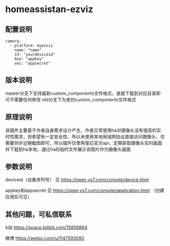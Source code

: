 # homeassistan-ezviz
配置说明
-----------------------------

    camera:
      - platform: myezviz
        name: "name"
        id: "yourdeviceid"
        key: "appkey"
        sec: "appsecret"
        
版本说明
-----------------------------
master分支下支持最新custom_components文件格式，直接下载到对应目录即可不需要任何修改
old分支下为老的custom_components文件格式


原理说明
-----------------------------
该插件主要基于作者自身需求设计产生，作者日常使用ha对摄像头没有很高的实时性需求，但希望有一定安全性，所以未使用本地局域网协议直接访问摄像头，仅需要同步近期截图即可，所以插件仅使用萤石官方api，定期获取摄像头实时画面并下载到ha本地，通过ha的临时文件展示该图片作为摄像头画面

    
参数说明   
-----------------------------   
 deviceid（设备序列号） 见 https://open.ys7.com/console/device.html
 
 appkey和appsecret 见 https://open.ys7.com/console/application.html （创建应用后可见）
 
 


其他问题，可私信联系
-----------------------------

b站 https://space.bilibili.com/15856864

微博 https://weibo.com/u/1147593092


